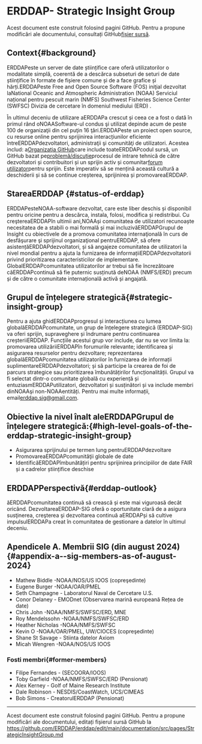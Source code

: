 # ERDDAP- Strategic Insight Group

Acest document este construit folosind pagini GitHub. Pentru a propune modificări ale documentului, consultați GitHub[fișier sursă](https://github.com/ERDDAP/erddap/blob/main/documentation/src/pages/StrategicInsightGroup.md).

## Context{#background} 
ERDDAPeste un server de date științifice care oferă utilizatorilor o modalitate simplă, coerentă de a descărca subseturi de seturi de date științifice în formate de fișiere comune și de a face grafice și hărți.ERDDAPeste Free and Open Source Software (FOS) iniţial dezvoltat laNational Oceanic and Atmospheric Administration  (NOAA) Serviciul național pentru pescuit marin (NMFS) Southwest Fisheries Science Center (SWFSC) Divizia de cercetare în domeniul mediului (ERD) .

În ultimul deceniu de utilizare aERDDAPa crescut și ceea ce a fost o dată în primul rând oNOAASoftware-ul condus şi utilizat depinde acum de peste 100 de organizaţii din cel puţin 16 ţări.ERDDAPeste un proiect open source, cu resurse online pentru sprijinirea interacțiunilor eficiente întreERDDAPdezvoltatori, administraţii şi comunităţi de utilizatori. Acestea includ: a[Organizaţia GitHub](https://github.com/erddap)care include toateERDDAPcodul sursă, un GitHub bazat pe[problemă/discuție](https://github.com/ERDDAP/erddap/discussions)procesul de intrare tehnică de către dezvoltatori și contribuitori și un sprijin activ și comunitar[forum utilizator](https://groups.google.com/g/erddap)pentru sprijin. Este imperativ să se mențină această cultură a deschiderii și să se continue creșterea, sprijinirea și promovareaERDDAP.

## StareaERDDAP {#status-of-erddap} 
ERDDAPesteNOAA-software dezvoltat, care este liber deschis și disponibil pentru oricine pentru a descărca, instala, folosi, modifica și redistribui. Cu creştereaERDDAPîn ultimii ani,NOAAși comunitatea de utilizatori recunoaște necesitatea de a stabili o mai formală și mai incluzivăERDDAPGrupul de Insight cu obiectivele de a promova comunitatea internaţională în curs de desfăşurare şi sprijinul organizaţional pentruERDDAP, să ofere asistențăERDDAPdezvoltatori, și să angajeze comunitatea de utilizatori la nivel mondial pentru a ajuta la furnizarea de informațiiERDDAPdezvoltatorii privind prioritizarea caracteristicilor de implementare. GlobalERDDAPcomunitatea utilizatorilor ar trebui să fie încrezătoare căERDDAPcontinuă să fie puternic susținută deNOAA  (NMFS/ERD) precum și de către o comunitate internațională activă și angajată.

## Grupul de înțelegere strategică{#strategic-insight-group} 
Pentru a ajuta ghidERDDAPprogresul și interacțiunea cu lumea globalăERDDAPcomunitate, un grup de înțelegere strategică (ERDDAP-SIG) va oferi sprijin, supraveghere și îndrumare pentru continuarea creșteriiERDDAP. Funcțiile acestui grup vor include, dar nu se vor limita la: promovarea utilizăriiERDDAPîn forumurile relevante; identificarea și asigurarea resurselor pentru dezvoltare; reprezentarea globalăERDDAPcomunitatea utilizatorilor în furnizarea de informații suplimentareERDDAPdezvoltatori; și să participe la crearea de foi de parcurs strategice sau prioritizarea îmbunătățirilor funcționalității. Grupul va fi selectat dintr-o comunitate globală cu experiență și entuziasmERDDAPutilizatori, dezvoltatori și susținători și va include membri dinNOAAşi non-NOAAentități. Pentru mai multe informații, email[erddap.sig@gmail.com](mailto:erddap.sig@gmail.com).

## Obiective la nivel înalt aleERDDAPGrupul de înțelegere strategică:{#high-level-goals-of-the-erddap-strategic-insight-group} 
* Asigurarea sprijinului pe termen lung pentruERDDAPdezvoltare
* PromovareaERDDAPcomunităţii globale de date
* IdentificăERDDAPîmbunătățiri pentru sprijinirea principiilor de date FAIR și a cadrelor științifice deschise

## ERDDAPPerspectivă{#erddap-outlook} 
ăERDDAPcomunitatea continuă să crească și este mai viguroasă decât oricând. DezvoltareaERDDAP-SIG oferă o oportunitate clară de a asigura susţinerea, creşterea şi dezvoltarea continuă aERDDAPși să cultive impulsulERDDAPa creat în comunitatea de gestionare a datelor în ultimul deceniu.

## Apendicele A. Membrii SIG (din august 2024)  {#appendix-a--sig-members-as-of-august-2024} 
* Mathew Biddle -NOAA/NOS/US IOOS (copreşedinte) 
* Eugene Burger -NOAA/OAR/PMEL
* Seth Champagne - Laboratorul Naval de Cercetare U.S.
* Conor Delaney - EMODnet (Observarea marină europeană Rețea de date) 
* Chris John -NOAA/NMFS/SWFSC/ERD, MNE
* Roy Mendelssohn -NOAA/NMFS/SWFSC/ERD
* Heather Nicholas -NOAA/NMFS/SWFSC
* Kevin O -NOAA/OAR/PMEL, UW/CIOCES (copreşedinte) 
* Shane St Savage - Stiinta datelor Axiom
* Micah Wengren -NOAA/NOS/US IOOS

### Fosti membri{#former-members} 
* Filipe Fernandes - (SECOORA/IOOS)  
* Toby Garfield -NOAA/NMFS/SWFSC/ERD  (Pensionat) 
* Alex Kerney - Golf of Maine Research Institute
* Dale Robinson - NESDIS/CoastWatch, UCS/CIMEAS
* Bob Simons - CreatorulERDDAP  (Pensionat) 

---

Acest document este construit folosind pagini GitHub. Pentru a propune modificări ale documentului, editați fișierul sursă GitHub la[ https://github.com/ERDDAP/erddap/edit/main/documentation/src/pages/StrategicInsightGroup.md ](https://github.com/ERDDAP/erddap/edit/main/documentation/src/pages/StrategicInsightGroup.md)
